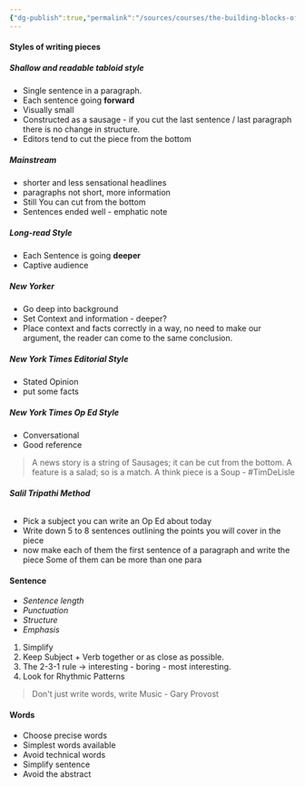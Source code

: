 ```yaml
---
{"dg-publish":true,"permalink":"/sources/courses/the-building-blocks-of-writing/"}
---
```


#### Styles of writing pieces
##### Shallow and readable tabloid style 
- Single sentence in a paragraph. 
- Each sentence going **forward**
- Visually small 
- Constructed as a sausage - if you cut the last sentence / last paragraph there is no change in structure. 
- Editors tend to cut the piece from the bottom
##### Mainstream
- shorter and less sensational headlines
- paragraphs not short, more information
- Still You can cut from the bottom
- Sentences ended well - emphatic note
##### Long-read Style  
- Each Sentence is going **deeper** 
- Captive audience 
##### New Yorker
- Go deep into background 
- Set Context and information - deeper? 
- Place context and facts correctly in a way, no need to make our argument, the reader can come to the same conclusion. 
##### New York Times Editorial Style
- Stated Opinion 
- put some facts
##### New York Times Op Ed Style
- Conversational 
- Good reference 

> A news story is  a string of Sausages; it can be cut from the bottom. A feature is a salad; so is a match. A think piece is a Soup - #TimDeLisle  


###### **Salil Tripathi Method**
- Pick a subject you can write an Op Ed about today 
- Write down 5 to 8 sentences outlining the points you will cover in the piece 
- now make each of them the first sentence of a paragraph and write the piece 
Some of them can be more than one para
#### Sentence 
- *Sentence length*
- *Punctuation*
- *Structure*
- *Emphasis*

1. Simplify
2. Keep Subject + Verb together or as close as possible. 
3. The 2-3-1 rule -> interesting - boring - most interesting.
4. Look for Rhythmic Patterns 

> Don't just write words, write Music - Gary Provost 

#### Words
- Choose precise words
- Simplest words available 
- Avoid technical words 
- Simplify sentence 
- Avoid the abstract
